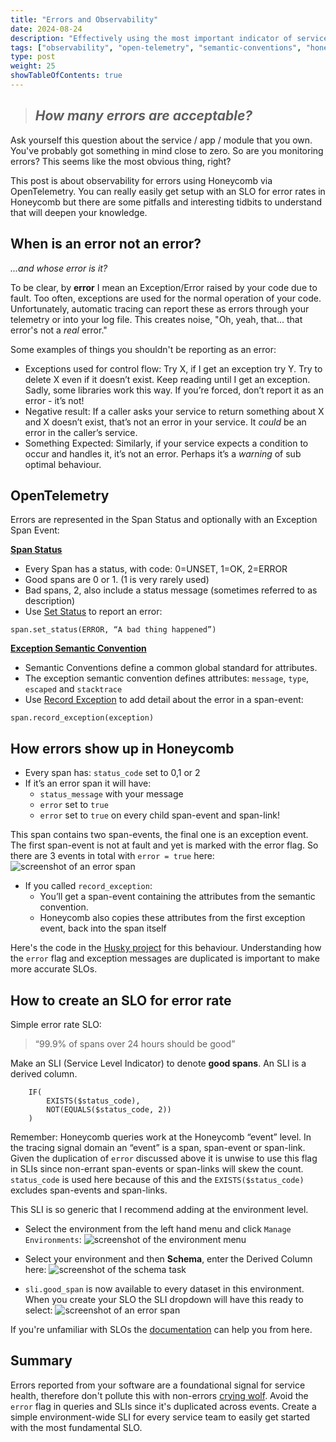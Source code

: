 ```yaml
---
title: "Errors and Observability"
date: 2024-08-24
description: "Effectively using the most important indicator of service health"
tags: ["observability", "open-telemetry", "semantic-conventions", "honeycomb.io"]
type: post
weight: 25
showTableOfContents: true
---
```


> ## _How many errors are acceptable?_

Ask yourself this question about the service / app / module that you own. You've probably got something in mind close to zero. So are you monitoring errors? This seems like the most obvious thing, right?

This post is about observability for errors using Honeycomb via OpenTelemetry. You can really easily get setup with an SLO for error rates in Honeycomb but there are some pitfalls and interesting tidbits to understand that will deepen your knowledge.

## When is an error not an error?

_...and whose error is it?_

To be clear, by **error** I mean an Exception/Error raised by your code due to fault. Too often, exceptions are used for the normal operation of your code. Unfortunately, automatic tracing can report these as errors through your telemetry or into your log file. This creates noise, "Oh, yeah, that... that error's not a _real_ error."

Some examples of things you shouldn't be reporting as an error:

- Exceptions used for control flow: Try X, if I get an exception try Y. Try to delete X even if it doesn’t exist. Keep reading until I get an exception. Sadly, some libraries work this way. If you’re forced, don’t report it as an error - it’s not!
- Negative result: If a caller asks your service to return something about X and X doesn’t exist, that’s not an error in your service. It _could_ be an error in the caller’s service.
- Something Expected: Similarly, if your service expects a condition to occur and handles it, it’s not an error. Perhaps it’s a _warning_ of sub optimal behaviour.

## OpenTelemetry

Errors are represented in the Span Status and optionally with an Exception Span Event:

[**Span Status**](https://opentelemetry.io/docs/concepts/signals/traces/#span-status)

- Every Span has a status, with code: 0=UNSET, 1=OK, 2=ERROR
- Good spans are 0 or 1. (1 is very rarely used)
- Bad spans, 2, also include a status message (sometimes referred to as description)
- Use [Set Status](https://github.com/open-telemetry/opentelemetry-specification/blob/main/specification/trace/api.md#set-status) to report an error:

```text
span.set_status(ERROR, “A bad thing happened”)
```

[**Exception Semantic Convention**](https://github.com/open-telemetry/semantic-conventions/blob/main/docs/exceptions/exceptions-spans.md)

- Semantic Conventions define a common global standard for attributes.
- The exception semantic convention defines attributes: `message`, `type`, `escaped` and `stacktrace`
- Use [Record Exception](https://github.com/open-telemetry/opentelemetry-specification/blob/main/specification/trace/api.md#record-exception) to add detail about the error in a span-event:

```text
span.record_exception(exception)
```

## How errors show up in Honeycomb

- Every span has: `status_code` set to 0,1 or 2
- If it’s an error span it will have:
  - `status_message` with your message
  - `error` set to `true`
  - `error` set to `true` on every child span-event and span-link!

This span contains two span-events, the final one is an exception event. The first span-event is not at fault and yet is marked with the error flag. So there are 3 events in total with `error = true` here:
![screenshot of an error span](/images/errors/error-span.png)

- If you called `record_exception`:
  - You’ll get a span-event containing the attributes from the semantic convention.
  - Honeycomb also copies these attributes from the first exception event, back into the span itself
  
Here's the code in the [Husky project](https://github.com/honeycombio/husky/blob/main/otlp/traces.go#L136-L161) for this behaviour. Understanding how the `error` flag and exception messages are duplicated is important to make more accurate SLOs.

## How to create an SLO for error rate

Simple error rate SLO:
> “99.9% of spans over 24 hours should be good”

Make an SLI (Service Level Indicator) to denote **good spans**. An SLI is a derived column.

```text
    IF(
        EXISTS($status_code), 
        NOT(EQUALS($status_code, 2))
    )
```

Remember: Honeycomb queries work at the Honeycomb “event” level. In the tracing signal domain an “event” is a span, span-event or span-link. Given the duplication of `error` discussed above it is unwise to use this flag in SLIs since non-errant span-events or span-links will skew the count. `status_code` is used here because of this and the `EXISTS($status_code)` excludes span-events and span-links.

This SLI is so generic that I recommend adding at the environment level.

- Select the environment from the left hand menu and click `Manage Environments`:
![screenshot of the environment menu](/images/errors/env-menu.png)

- Select your environment and then **Schema**, enter the Derived Column here:
![screenshot of the schema task](/images/errors/sli.png)

- `sli.good_span` is now available to every dataset in this environment. When you create your SLO the SLI dropdown will have this ready to select:
![screenshot of an error span](/images/errors/select-sli.png)

If you're unfamiliar with SLOs the [documentation](https://docs.honeycomb.io/notify/alert/slos/create/) can help you from here.

## Summary

Errors reported from your software are a foundational signal for service health, therefore don't pollute this with non-errors [crying wolf](https://en.wikipedia.org/wiki/The_Boy_Who_Cried_Wolf). Avoid the `error` flag in queries and SLIs since it's duplicated across events. Create a simple environment-wide SLI for every service team to easily get started with the most fundamental SLO.
